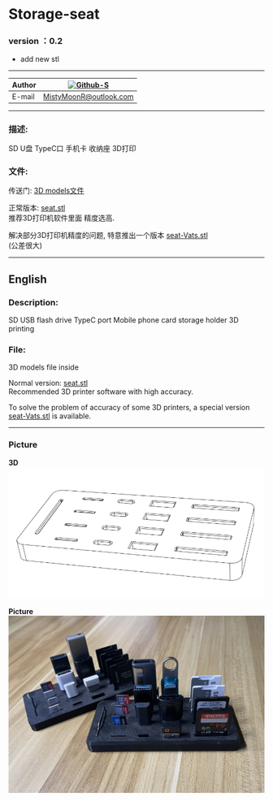 # Storage-seat

### version ：0.2
- add new stl

-----------------------
| Author | [![Github-S]][Github]  |
| ------ | ---------------------- |
| E-mail | MistyMoonR@outlook.com |

-----------------------

### 描述:
SD U盘 TypeC口 手机卡 收纳座 3D打印


### 文件:

传送门: [3D models文件](3D-Models)


正常版本: [seat.stl](3D-Models/seat.stl)        
推荐3D打印机软件里面 精度选高.

解决部分3D打印机精度的问题, 特意推出一个版本 [seat-Vats.stl](3D-Models/seat-Vats.stl)       
(公差很大)

-----------------------
## English

### Description:
SD USB flash drive TypeC port Mobile phone card storage holder 3D printing

### File:
3D models file inside  

Normal version: [seat.stl](3D-Models/seat.stl)        
Recommended 3D printer software with high accuracy.

To solve the problem of accuracy of some 3D printers, a special version [seat-Vats.stl](3D-Models/seat-Vats.stl) is available.


-----------------------
### Picture        
**3D**   
![IMG](/Pictures/3D.png)    


**Picture**         
![IMG](/Pictures/picture1.JPG)



[Github]:https://github.com/MistyMoonR "Github"
[Github-S]: https://badgen.net/badge/Github/MistyMoon/:color?icon=github
